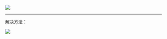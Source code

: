 
![](https://upload-images.jianshu.io/upload_images/7177220-32a3bd76b1e77473.png?imageMogr2/auto-orient/strip%7CimageView2/2/w/1240)

---

解决方法：

![](https://upload-images.jianshu.io/upload_images/7177220-8f91fcc8d3cf7781.png?imageMogr2/auto-orient/strip%7CimageView2/2/w/1240)
